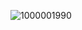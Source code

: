 
![1000001990](https://github.com/Yushan30/EC2024/assets/162285019/7d93efb5-5dca-40df-83de-4833007f3c56)
